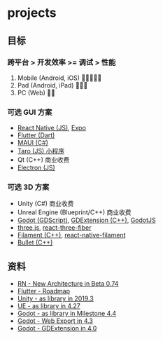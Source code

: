 # projects

## 目标

### 跨平台 > 开发效率 >= 调试 > 性能

1. Mobile (Android, iOS) 🌟🌟🌟🌟🌟
2. Pad (Android, iPad) 🌟🌟🌟
3. PC (Web) 🌟🌟

### 可选 GUI 方案

- [React Native (JS)](https://github.com/facebook/react-native.git), [Expo](https://github.com/expo/expo.git)
- [Flutter (Dart)](https://github.com/flutter/flutter.git)
- [MAUI (C#)](https://github.com/dotnet/maui.git)
- [Taro (JS) 小程序](https://github.com/NervJS/taro.git)
- Qt (C++) 商业收费
- [Electron (JS)](https://github.com/electron/electron.git)

### 可选 3D 方案

- Unity (C#) 商业收费
- Unreal Engine (Blueprint/C++) 商业收费
- [Godot (GDScript)](https://github.com/godotengine/godot.git), [GDExtension (C++)](https://github.com/godotengine/godot-cpp.git), [GodotJS](https://github.com/ialex32x/GodotJS.git)
- [three.js](https://github.com/mrdoob/three.js.git), [react-three-fiber](https://github.com/pmndrs/react-three-fiber.git)
- [Filament (C++)](https://github.com/google/filament), [react-native-filament](https://github.com/margelo/react-native-filament.git)
- [Bullet (C++)](https://github.com/bulletphysics/bullet3.git)

## 资料

- [RN - New Architecture in Beta 0.74](https://reactnative.dev/docs/next/the-new-architecture/landing-page)
- [Flutter - Roadmap](https://github.com/flutter/flutter/blob/master/docs/roadmap/Roadmap.md)
- [Unity - as library in 2019.3](https://docs.unity3d.com/Manual/UnityasaLibrary.html)
- [UE - as library in 4.27](https://forums.unrealengine.com/t/ue-4-27-preview-ue-as-a-lib/484701)
- [Godot - as library in Milestone 4.4](https://github.com/godotengine/godot/pull/90510)
- [Godot - Web Export in 4.3](https://godotengine.org/article/progress-report-web-export-in-4-3/)
- [Godot - GDExtension in 4.0](https://godotengine.org/article/introducing-gd-extensions/)
